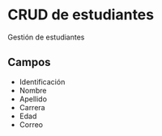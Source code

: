 # CRUD de estudiantes 

Gestión de estudiantes

## Campos

- Identificación
- Nombre
- Apellido
- Carrera
- Edad
- Correo